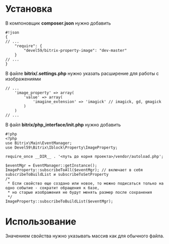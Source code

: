 # Установка #

В компоновщик **composer.json** нужно добавить

```
#!json
{
// ...
    "require": {
        "devel59/bitrix-property-image": "dev-master"
    }
// ...
}
```
В файле **bitrix/.settings.php** нужно указать расширение для работы с изображениями

```
// ...
    'image_property' => array(
        'value' => array(
            'imagine_extension' => 'imagick' // imagick, gd, gmagick
        )
    )
// ...
```
В файл **bitrix/php_interface/init.php** нужно добавить

```
#!php
<?php
use Bitrix\Main\EventManager;
use Devel59\Bitrix\Iblock\Property\ImageProperty;

require_once __DIR__ . '<путь до корня проекта>/vendor/autoload.php';

$eventMgr = EventManager::getInstance();
ImageProperty::subscribeToAll($eventMgr); // включает в себя subscribeToBuildList и subscribeToSetProperty
/*
 * Если свойство еще создано или новое, то можно подисаться только на одно событие - сократит обращения к базе,
 * но старые изображения не будут менять размер после сохранения
 */
ImageProperty::subscribeToBuildList($eventMgr);
```

# Использование #

Значением свойства нужно указывать массив как для обычного файла.